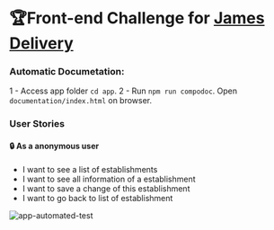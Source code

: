# 🏆Front-end Challenge for [James Delivery](https://github.com/james-delivery/frontend-challenge)

### Automatic Documetation:
1 - Access app folder `cd app`.
2 - Run `npm run compodoc`. Open `documentation/index.html` on browser.

### User Stories
#### :lock: As a anonymous user
* I want to see a list of establishments
* I want to see all information of a establishment
* I want to save a change of this establishment
* I want to go back to list of establishment

![app-automated-test](automation/app-automated-test.gif)